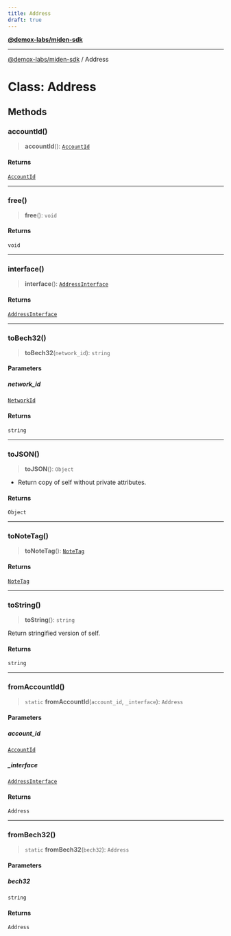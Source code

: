 ```yaml
---
title: Address
draft: true
---
```


[**@demox-labs/miden-sdk**](../index)

***

[@demox-labs/miden-sdk](../index) / Address

# Class: Address

## Methods

### accountId()

> **accountId**(): [`AccountId`](AccountId)

#### Returns

[`AccountId`](AccountId)

***

### free()

> **free**(): `void`

#### Returns

`void`

***

### interface()

> **interface**(): [`AddressInterface`](../type-aliases/AddressInterface)

#### Returns

[`AddressInterface`](../type-aliases/AddressInterface)

***

### toBech32()

> **toBech32**(`network_id`): `string`

#### Parameters

##### network\_id

[`NetworkId`](../enumerations/NetworkId)

#### Returns

`string`

***

### toJSON()

> **toJSON**(): `Object`

* Return copy of self without private attributes.

#### Returns

`Object`

***

### toNoteTag()

> **toNoteTag**(): [`NoteTag`](NoteTag)

#### Returns

[`NoteTag`](NoteTag)

***

### toString()

> **toString**(): `string`

Return stringified version of self.

#### Returns

`string`

***

### fromAccountId()

> `static` **fromAccountId**(`account_id`, `_interface`): `Address`

#### Parameters

##### account\_id

[`AccountId`](AccountId)

##### \_interface

[`AddressInterface`](../type-aliases/AddressInterface)

#### Returns

`Address`

***

### fromBech32()

> `static` **fromBech32**(`bech32`): `Address`

#### Parameters

##### bech32

`string`

#### Returns

`Address`
